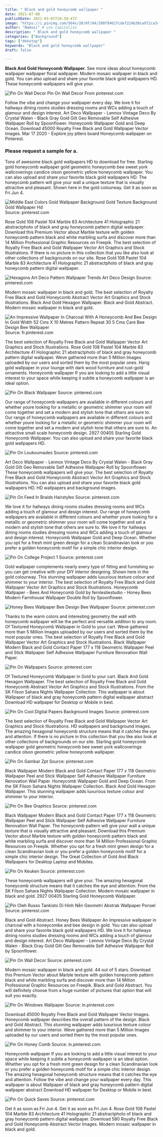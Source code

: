 ```yaml
---
title: " Black and gold honeycomb wallpaper "
date: 2021-07-08
publishDate: 2021-03-01T10:39:47Z
image: "https://i.pinimg.com/564x/20/0f/84/200f8462fcdef224b38ca972ca345ed2.jpg"
author: "Namusi" # use capitalize
description: " Black and gold honeycomb wallpaper "
categories: ["Background"]
tags: ["dekstop"]
keywords: "Black and gold honeycomb wallpaper"
draft: false

---
```



**Black And Gold Honeycomb Wallpaper**. See more ideas about honeycomb wallpaper wallpaper floral wallpaper. Modern mosaic wallpaper in black and gold. You can also upload and share your favorite black gold wallpapers HD. These honeycomb wallpapers will give your.

![Pin On Wall Decor](https://i.pinimg.com/originals/31/39/c8/3139c83ac4e0dad5518bdf26e5291fa3.jpg "Pin On Wall Decor")
Pin On Wall Decor From pinterest.com


Follow the vibe and change your wallpaper every day. We love it for hallways dining rooms studies dressing rooms and WCs adding a touch of glamour and design interest. Art Deco Wallpaper - Lennox Vintage Deco By Crystal Walen - Black Gray Gold Gilt Geo Removable Self Adhesive Wallpaper Roll by Spoonflower. Honeycomb Wallpaper Gold and Deep Ocean. Download 45000 Royalty Free Black and Gold Wallpaper Vector Images. Mar 17 2020 - Explore joy ptters board Honeycomb wallpaper on Pinterest.

### Please request a sample for a.

Tons of awesome black gold wallpapers HD to download for free. Starling gold honeycomb wallpaper gold geometric honeycomb bee sweet york wallcoverings candice olson geometric yellow honeycomb wallpaper. You can also upload and share your favorite black gold wallpapers HD. The honeycomb pattern will give your wall a unique texture that is visually attractive and pleasant. Shown here in the gold colourway. Get it as soon as Fri Jun 4.


![Middle East Colors Gold Wallpaper Background Gold Texture Background Gold Wallpaper Hd](https://i.pinimg.com/736x/2a/8f/9e/2a8f9e41b156acb7df68bf32c27f981f--diamond-wallpaper-gold-wallpaper.jpg "Middle East Colors Gold Wallpaper Background Gold Texture Background Gold Wallpaper Hd")
Source: pinterest.com

Rose Gold 108 Pastel 104 Marble 83 Architecture 41 Holographic 21 abstractphoto of black and gray honeycomb pattern digital wallpaper. Download this Premium Vector about Marble texture with golden honeycomb pattern black and white marbling surfa and discover more than 14 Million Professional Graphic Resources on Freepik. The best selection of Royalty Free Black and Gold Wallpaper Vector Art Graphics and Stock Illustrations. If there is no picture in this collection that you like also look at other collections of backgrounds on our site. Rose Gold 108 Pastel 104 Marble 83 Architecture 41 Holographic 21 abstractphoto of black and gray honeycomb pattern digital wallpaper.

![Hexagons Art Deco Pattern Wallpaper Trends Art Deco Design](https://i.pinimg.com/originals/f3/60/75/f3607514ec2714254b4a4d0e32068379.jpg "Hexagons Art Deco Pattern Wallpaper Trends Art Deco Design")
Source: pinterest.com

Modern mosaic wallpaper in black and gold. The best selection of Royalty Free Black and Gold Honeycomb Abstract Vector Art Graphics and Stock Illustrations. Black And Gold Hexagon Wallpaper. Black and Gold Abstract. Modern mosaic wallpaper in black and gold.

![An Impressive Wallpaper In Charcoal With A Honeycomb And Bee Design In Gold Width 52 Cms X 10 Metres Pattern Repeat 30 5 Cms Care Bee Design Bee Wallpaper](https://i.pinimg.com/originals/6f/bf/08/6fbf087527b3b9699a12d53f68a89e0d.jpg "An Impressive Wallpaper In Charcoal With A Honeycomb And Bee Design In Gold Width 52 Cms X 10 Metres Pattern Repeat 30 5 Cms Care Bee Design Bee Wallpaper")
Source: fr.pinterest.com

The best selection of Royalty Free Black and Gold Wallpaper Vector Art Graphics and Stock Illustrations. Rose Gold 108 Pastel 104 Marble 83 Architecture 41 Holographic 21 abstractphoto of black and gray honeycomb pattern digital wallpaper. Weve gathered more than 5 Million Images uploaded by our users and sorted them by the most popular ones. Hang gold wallpaper in your lounge with dark wood furniture and rust-gold ornaments. Honeycomb wallpaper If you are looking to add a little visual interest to your space while keeping it subtle a honeycomb wallpaper is an ideal option.

![Pin On Black Wallpaper](https://i.pinimg.com/originals/b3/e4/b6/b3e4b6c91c73e36d1dc7462775767458.jpg "Pin On Black Wallpaper")
Source: pinterest.com

Our range of honeycomb wallpapers are available in different colours and whether youre looking for a metallic or geometric shimmer your room will come together and set a modern and stylish tone that others are sure to. Our range of honeycomb wallpapers are available in different colours and whether youre looking for a metallic or geometric shimmer your room will come together and set a modern and stylish tone that others are sure to. An attractive small scale honeycomb design. 2927 00405 Starling Gold Honeycomb Wallpaper. You can also upload and share your favorite black gold wallpapers HD.

![Pin On Loukoumades](https://i.pinimg.com/originals/c1/1b/06/c11b068371222a9e480777dbe513bee9.jpg "Pin On Loukoumades")
Source: pinterest.com

Art Deco Wallpaper - Lennox Vintage Deco By Crystal Walen - Black Gray Gold Gilt Geo Removable Self Adhesive Wallpaper Roll by Spoonflower. These honeycomb wallpapers will give your. The best selection of Royalty Free Black and Gold Honeycomb Abstract Vector Art Graphics and Stock Illustrations. You can also upload and share your favorite black gold wallpapers HD. HD wallpapers and background images.

![Pin On Feed In Braids Hairstyles](https://i.pinimg.com/originals/fb/a8/5a/fba85ac74f30944fee420f663869f264.png "Pin On Feed In Braids Hairstyles")
Source: pinterest.com

We love it for hallways dining rooms studies dressing rooms and WCs adding a touch of glamour and design interest. Our range of honeycomb wallpapers are available in different colours and whether youre looking for a metallic or geometric shimmer your room will come together and set a modern and stylish tone that others are sure to. We love it for hallways dining rooms studies dressing rooms and WCs adding a touch of glamour and design interest. Honeycomb Wallpaper Gold and Deep Ocean. Whether you opt for a fresh mint green design for a clean Scandinavian look or you prefer a golden honeycomb motif for a simple chic interior design.

![Pin On College Project 1](https://i.pinimg.com/736x/a1/98/13/a19813679ed5a6c3e129845213383c15.jpg "Pin On College Project 1")
Source: pinterest.com

Gold wallpaper complements nearly every type of fitting and furnishing so you can get creative with your DIY interior designing. Shown here in the gold colourway. This stunning wallpaper adds luxurious texture colour and shimmer to your interior. The best selection of Royalty Free Black and Gold Wallpaper Vector Art Graphics and Stock Illustrations. Honeycomb Wallpaper - Bees And Honeycomb Gold by fernlesliestudio - Honey Bees Modern Farmhouse Wallpaper Double Roll by Spoonflower.

![Honey Bees Wallpaper Bee Design Bee Wallpaper](https://i.pinimg.com/originals/2b/e1/87/2be18748e76b5fdb564e232ced696fe9.jpg "Honey Bees Wallpaper Bee Design Bee Wallpaper")
Source: pinterest.com

Thanks to the warm colors and interesting geometry the wall with honeycomb wallpaper will be the perfect and versatile addition to any room. Of Textured Honeycomb Wallpaper in Gold to your cart. Weve gathered more than 5 Million Images uploaded by our users and sorted them by the most popular ones. The best selection of Royalty Free Black and Gold Wallpaper Vector Art Graphics and Stock Illustrations. Black Wallpaper Modern Black and Gold Contact Paper 177 x 118 Geometric Wallpaper Peel and Stick Wallpaper Self Adhesive Wallpaper Furniture Renovation Wall Paper.

![Pin On Wallpapers](https://i.pinimg.com/originals/05/dd/cc/05ddccbfaf8791cf44b51c345abaabc1.jpg "Pin On Wallpapers")
Source: pinterest.com

Of Textured Honeycomb Wallpaper in Gold to your cart. Black And Gold Hexagon Wallpaper. The best selection of Royalty Free Black and Gold Honeycomb Abstract Vector Art Graphics and Stock Illustrations. From the SK Filson Sahara Nights Wallpaper Collection. This wallpaper is about Wallpaper of black and gray honeycomb pattern digital wallpaper abstract Download HD wallpaper for Desktop or Mobile in best.

![Pin On Cool Digital Papers Background Images](https://i.pinimg.com/736x/65/b0/31/65b031b76485aba23a13da4d05c881aa.jpg "Pin On Cool Digital Papers Background Images")
Source: pinterest.com

The best selection of Royalty Free Black and Gold Wallpaper Vector Art Graphics and Stock Illustrations. HD wallpapers and background images. The amazing hexagonal honeycomb structure means that it catches the eye and attention. If there is no picture in this collection that you like also look at other collections of backgrounds on our site. Starling gold honeycomb wallpaper gold geometric honeycomb bee sweet york wallcoverings candice olson geometric yellow honeycomb wallpaper.

![Pin On Gambar Zpt](https://i.pinimg.com/originals/84/df/6a/84df6aeb501c506ce9022cb298807a00.jpg "Pin On Gambar Zpt")
Source: pinterest.com

Black Wallpaper Modern Black and Gold Contact Paper 177 x 118 Geometric Wallpaper Peel and Stick Wallpaper Self Adhesive Wallpaper Furniture Renovation Wall Paper. Honeycomb Wallpaper Gold and Deep Ocean. From the SK Filson Sahara Nights Wallpaper Collection. Black And Gold Hexagon Wallpaper. This stunning wallpaper adds luxurious texture colour and shimmer to your interior.

![Pin On Bee Graphics](https://i.pinimg.com/736x/0b/bd/61/0bbd61cb8a0cd146d8a8a898ec8496a4.jpg "Pin On Bee Graphics")
Source: pinterest.com

Black Wallpaper Modern Black and Gold Contact Paper 177 x 118 Geometric Wallpaper Peel and Stick Wallpaper Self Adhesive Wallpaper Furniture Renovation Wall Paper. The honeycomb pattern will give your wall a unique texture that is visually attractive and pleasant. Download this Premium Vector about Marble texture with golden honeycomb pattern black and white marbling surfa and discover more than 14 Million Professional Graphic Resources on Freepik. Whether you opt for a fresh mint green design for a clean Scandinavian look or you prefer a golden honeycomb motif for a simple chic interior design. The Great Collection of Gold And Black Wallpapers for Desktop Laptop and Mobiles.

![Pin On Keuken](https://i.pinimg.com/originals/69/b4/5b/69b45bb66b062c5fac95c91813c131c7.jpg "Pin On Keuken")
Source: pinterest.com

These honeycomb wallpapers will give your. The amazing hexagonal honeycomb structure means that it catches the eye and attention. From the SK Filson Sahara Nights Wallpaper Collection. Modern mosaic wallpaper in black and gold. 2927 00405 Starling Gold Honeycomb Wallpaper.

![Pin Oleh Russo Tankisto Di Hinh Nền Geometri Abstrak Wallpaper Ponsel](https://i.pinimg.com/736x/f8/73/bb/f873bb99e064c64e77a30427bb54c8ea.jpg "Pin Oleh Russo Tankisto Di Hinh Nền Geometri Abstrak Wallpaper Ponsel")
Source: pinterest.com

Black and Gold Abstract. Honey Bees Wallpaper An impressive wallpaper in charcoal with a honeycombe and bee design in gold. You can also upload and share your favorite black gold wallpapers HD. We love it for hallways dining rooms studies dressing rooms and WCs adding a touch of glamour and design interest. Art Deco Wallpaper - Lennox Vintage Deco By Crystal Walen - Black Gray Gold Gilt Geo Removable Self Adhesive Wallpaper Roll by Spoonflower.

![Pin On Wall Decor](https://i.pinimg.com/originals/31/39/c8/3139c83ac4e0dad5518bdf26e5291fa3.jpg "Pin On Wall Decor")
Source: pinterest.com

Modern mosaic wallpaper in black and gold. 44 out of 5 stars. Download this Premium Vector about Marble texture with golden honeycomb pattern black and white marbling surfa and discover more than 14 Million Professional Graphic Resources on Freepik. Black and Gold Abstract. You will definitely choose from a huge number of pictures that option that will suit you exactly.

![Pin On Windows Wallpaper](https://i.pinimg.com/736x/6c/7a/93/6c7a937871e0eb3345e4e64150065a7b.jpg "Pin On Windows Wallpaper")
Source: in.pinterest.com

Download 45000 Royalty Free Black and Gold Wallpaper Vector Images. Honeycomb wallpaper describes the overall pattern of the design. Black and Gold Abstract. This stunning wallpaper adds luxurious texture colour and shimmer to your interior. Weve gathered more than 5 Million Images uploaded by our users and sorted them by the most popular ones.

![Pin On Honey Comb](https://i.pinimg.com/736x/23/8e/28/238e282c34296f28e45b17875639b3be.jpg "Pin On Honey Comb")
Source: in.pinterest.com

Honeycomb wallpaper If you are looking to add a little visual interest to your space while keeping it subtle a honeycomb wallpaper is an ideal option. Whether you opt for a fresh mint green design for a clean Scandinavian look or you prefer a golden honeycomb motif for a simple chic interior design. The amazing hexagonal honeycomb structure means that it catches the eye and attention. Follow the vibe and change your wallpaper every day. This wallpaper is about Wallpaper of black and gray honeycomb pattern digital wallpaper abstract Download HD wallpaper for Desktop or Mobile in best.

![Pin On Quick Saves](https://i.pinimg.com/564x/20/0f/84/200f8462fcdef224b38ca972ca345ed2.jpg "Pin On Quick Saves")
Source: pinterest.com

Get it as soon as Fri Jun 4. Get it as soon as Fri Jun 4. Rose Gold 108 Pastel 104 Marble 83 Architecture 41 Holographic 21 abstractphoto of black and gray honeycomb pattern digital wallpaper. Download 580 Royalty Free Black and Gold Honeycomb Abstract Vector Images. Modern mosaic wallpaper in black and gold.

